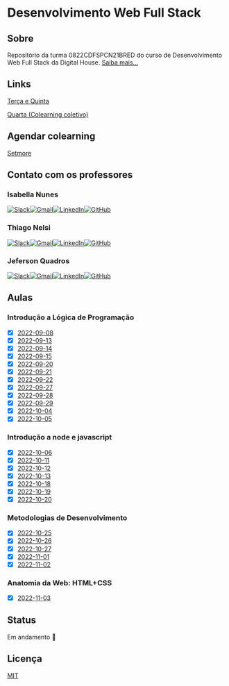 # Desenvolvimento Web Full Stack

## Sobre

Repositório da turma 0822CDFSPCN21BRED do curso de Desenvolvimento Web Full Stack da Digital House. [Saiba mais...](https://www.digitalhouse.com/br/produtos/programacao/desenvolvimento-web-full-stack)

## Links

[Terça e Quinta](https://digitalhouse.zoom.us/j/95349644844)

[Quarta (Colearning coletivo)](https://digitalhouse.zoom.us/j/95414689164)

## Agendar colearning

[Setmore](https://booking.setmore.com/scheduleappointment/78fd3a05-18b4-4e19-863e-6766e7cff22b/services/17cff5de-1fb1-4086-965a-ddfb49ce44c5?source=easyshare)

## Contato com os professores

### Isabella Nunes

[![Slack](https://img.shields.io/badge/Slack-4A154B?style=for-the-badge&logo=slack&logoColor=white)](https://alunos-dhbr.slack.com/team/U03J8B8H7G9)[![Gmail](https://img.shields.io/badge/Gmail-D14836?style=for-the-badge&logo=gmail&logoColor=white)](mailto:ifreitas@digitalhouse.com)[![LinkedIn](https://img.shields.io/badge/linkedin-%230077B5.svg?style=for-the-badge&logo=linkedin&logoColor=white)](https://www.linkedin.com/in/isadfrn/)[![GitHub](https://img.shields.io/badge/github-%23121011.svg?style=for-the-badge&logo=github&logoColor=white)](https://github.com/isadfrn)

### Thiago Nelsi

[![Slack](https://img.shields.io/badge/Slack-4A154B?style=for-the-badge&logo=slack&logoColor=white)](https://alunos-dhbr.slack.com/team/U03ACFS3F09)[![Gmail](https://img.shields.io/badge/Gmail-D14836?style=for-the-badge&logo=gmail&logoColor=white)](mailto:tcouto@digitalhouse.com)[![LinkedIn](https://img.shields.io/badge/linkedin-%230077B5.svg?style=for-the-badge&logo=linkedin&logoColor=white)](https://www.linkedin.com/in/thiagonelsi/)[![GitHub](https://img.shields.io/badge/github-%23121011.svg?style=for-the-badge&logo=github&logoColor=white)](https://github.com/ThiagoNelsi)

### Jeferson Quadros

[![Slack](https://img.shields.io/badge/Slack-4A154B?style=for-the-badge&logo=slack&logoColor=white)](https://alunos-dhbr.slack.com/team/U043Y2EGTLH)[![Gmail](https://img.shields.io/badge/Gmail-D14836?style=for-the-badge&logo=gmail&logoColor=white)](mailto:jeferson.quadros@digitalhouse.com)[![LinkedIn](https://img.shields.io/badge/linkedin-%230077B5.svg?style=for-the-badge&logo=linkedin&logoColor=white)](https://www.linkedin.com/in/jeferson-freitas-quadros-3b950049/)[![GitHub](https://img.shields.io/badge/github-%23121011.svg?style=for-the-badge&logo=github&logoColor=white)](https://github.com/pianeiro)

## Aulas

### Introdução a Lógica de Programação

- [x] [2022-09-08](./2022-09-08/README.md)
- [x] [2022-09-13](./2022-09-13/README.md)
- [x] [2022-09-14](./2022-09-14/README.md)
- [x] [2022-09-15](./2022-09-15/README.md)
- [x] [2022-09-20](./2022-09-20/README.md)
- [x] [2022-09-21](./2022-09-21/README.md)
- [x] [2022-09-22](./2022-09-22/README.md)
- [x] [2022-09-27](./2022-09-27/README.md)
- [x] [2022-09-28](./2022-09-28/README.md)
- [x] [2022-09-29](./2022-09-29/README.md)
- [x] [2022-10-04](./2022-10-04/README.md)
- [x] [2022-10-05](./2022-10-05/README.md)

### Introdução a node e javascript

- [x] [2022-10-06](./2022-10-06/README.md)
- [x] [2022-10-11](./2022-10-11/README.md)
- [x] [2022-10-12](./2022-10-12/README.md)
- [x] [2022-10-13](./2022-10-13/README.md)
- [x] [2022-10-18](./2022-10-18/README.md)
- [x] [2022-10-19](./2022-10-19/README.md)
- [x] [2022-10-20](./2022-10-20/README.md)

### Metodologias de Desenvolvimento

- [x] [2022-10-25](./2022-10-25/README.md)
- [x] [2022-10-26](./2022-10-26/README.md)
- [x] [2022-10-27](./2022-10-27/README.md)
- [x] [2022-11-01](./2022-11-01/README.md)
- [x] [2022-11-02](./2022-11-02/README.md)

### Anatomia da Web: HTML+CSS

- [x] [2022-11-03](./2022-11-03/README.md)

## Status

Em andamento 🚧

## Licença

[MIT](./LICENSE)
